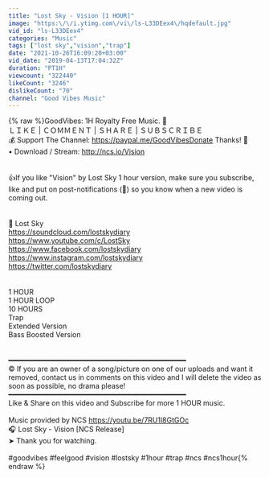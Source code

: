 ```yaml
---
title: "Lost Sky - Vision [1 HOUR]"
image: "https:\/\/i.ytimg.com\/vi\/ls-L33DEex4\/hqdefault.jpg"
vid_id: "ls-L33DEex4"
categories: "Music"
tags: ["lost sky","vision","trap"]
date: "2021-10-26T16:09:20+03:00"
vid_date: "2019-04-13T17:04:32Z"
duration: "PT1H"
viewcount: "322440"
likeCount: "3246"
dislikeCount: "70"
channel: "Good Vibes Music"
---
```

{% raw %}GoodVibes: 1H Royalty Free Music. 🌴<br />ＬＩＫＥ | ＣＯＭＭＥＮＴ | ＳＨＡＲＥ | ＳＵＢＳＣＲＩＢＥ<br />💰 Support The Channel: <a rel="nofollow" target="blank" href="https://paypal.me/GoodVibesDonate">https://paypal.me/GoodVibesDonate</a> Thanks! 🙏<br />• Download / Stream: <a rel="nofollow" target="blank" href="http://ncs.io/Vision">http://ncs.io/Vision</a><br /><br /><br />👍If you like &quot;Vision&quot; by Lost Sky 1 hour version, make sure you subscribe, like and put on post-notifications (🔔) so you know when a new video is coming out.<br /><br /><br />🔹 Lost Sky<br /><a rel="nofollow" target="blank" href="https://soundcloud.com/lostskydiary">https://soundcloud.com/lostskydiary</a><br /><a rel="nofollow" target="blank" href="https://www.youtube.com/c/LostSky">https://www.youtube.com/c/LostSky</a><br /><a rel="nofollow" target="blank" href="https://www.facebook.com/lostskydiary">https://www.facebook.com/lostskydiary</a><br /><a rel="nofollow" target="blank" href="https://www.instagram.com/lostskydiary">https://www.instagram.com/lostskydiary</a><br /><a rel="nofollow" target="blank" href="https://twitter.com/lostskydiary">https://twitter.com/lostskydiary</a><br /><br /><br />1 HOUR<br />1 HOUR LOOP<br />10 HOURS<br />Trap<br />Extended Version<br />Bass Boosted Version<br /><br /><br />━━━━━━━━━━━━━━━━━━━━━━━━━━━━━━━━━━━━━━━━━━<br />© If you are an owner of a song/picture on one of our uploads and want it removed, contact us in comments on this video and I will delete the video as soon as possible, no drama please!<br />━━━━━━━━━━━━━━━━━━━━━━━━━━━━━━━━━━━━━━━━━━<br />Like &amp; Share on this video and Subscribe for more 1 HOUR music.<br /><br />Music provided by NCS <a rel="nofollow" target="blank" href="https://youtu.be/7RU1l8GtGOc">https://youtu.be/7RU1l8GtGOc</a><br />🎧 Lost Sky - Vision [NCS Release]<br />➤ Thank you for watching.<br /><br />#goodvibes #feelgood #vision #lostsky #1hour #trap #ncs #ncs1hour{% endraw %}

